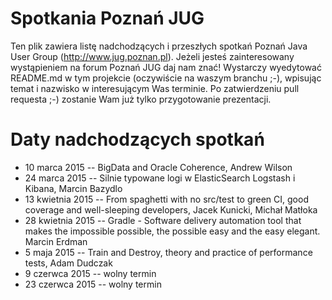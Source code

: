 Spotkania Poznań JUG
========

Ten plik zawiera listę nadchodzących i przeszłych spotkań Poznań Java User Group (http://www.jug.poznan.pl). Jeżeli
jesteś zainteresowany wystąpieniem na forum Poznań JUG daj nam znać! Wystarczy wyedytować README.md w tym projekcie
(oczywiście na waszym branchu ;-), wpisując temat i nazwisko w interesującym Was terminie. Po zatwierdzeniu pull 
requesta ;-) zostanie Wam już tylko przygotowanie prezentacji.

Daty nadchodzących spotkań
========
* 10 marca 2015 -- BigData and Oracle Coherence, Andrew Wilson
* 24 marca 2015 -- Silnie typowane logi w ElasticSearch Logstash i Kibana, Marcin Bazydlo
* 13 kwietnia 2015 -- From spaghetti with no src/test to green CI, good coverage and well-sleeping developers, Jacek Kunicki, Michał Matłoka
* 28 kwietnia 2015 -- Gradle - Software delivery automation tool that makes the impossible possible, the possible easy and the easy elegant. Marcin Erdman
* 5 maja 2015 -- Train and Destroy, theory and practice of performance tests, Adam Dudczak
* 9 czerwca 2015 -- wolny termin
* 23 czerwca 2015 -- wolny termin
